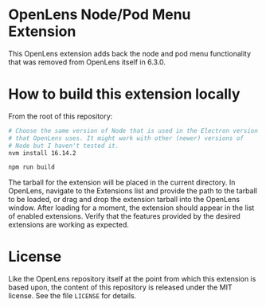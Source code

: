 # OpenLens Node/Pod Menu Extension

This OpenLens extension adds back the node and pod menu functionality that was removed from OpenLens itself in 6.3.0.

# How to build this extension locally

From the root of this repository:

```sh
# Choose the same version of Node that is used in the Electron version
# that OpenLens uses. It might work with other (newer) versions of
# Node but I haven't tested it.
nvm install 16.14.2

npm run build
```

The tarball for the extension will be placed in the current directory. In OpenLens, navigate to the Extensions list and provide the path to the tarball to be loaded, or drag and drop the extension tarball into the OpenLens window. After loading for a moment, the extension should appear in the list of enabled extensions. Verify that the features provided by the desired extensions are working as expected.

# License

Like the OpenLens repository itself at the point from which this extension is based upon, the content of this repository is released under the MIT license. See the file `LICENSE` for details.
